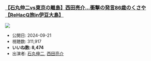 ### [【石丸伸二vs東京の離島】西田亮介…衝撃の発言86歳のくさや【ReHacQ旅in伊豆大島】](https://www.youtube.com/watch?v=zPwruspdETQ)
[![](https://img.youtube.com/vi/zPwruspdETQ/sddefault.jpg)](https://www.youtube.com/watch?v=zPwruspdETQ)
-   公開日: 2024-09-21
-   視聴数: 311,917
-   **いいね数: 8,474**
-   出演者: [石丸伸二](/rehacq_fan/people/石丸伸二 "wikilink"), [西田亮介](/rehacq_fan/people/西田亮介 "wikilink")
